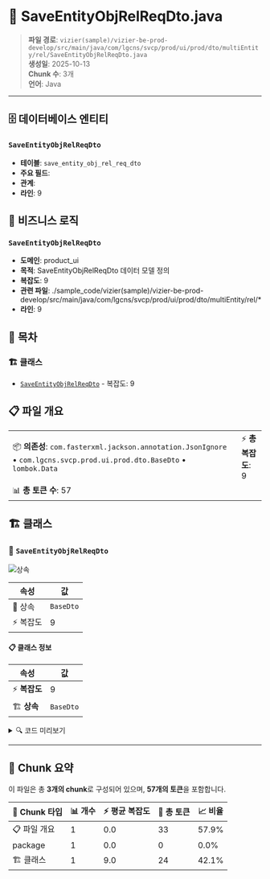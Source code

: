 # 📄 SaveEntityObjRelReqDto.java

> **파일 경로**: `vizier(sample)/vizier-be-prod-develop/src/main/java/com/lgcns/svcp/prod/ui/prod/dto/multiEntity/rel/SaveEntityObjRelReqDto.java`  
> **생성일**: 2025-10-13  
> **Chunk 수**: 3개  
> **언어**: Java
---


## 🗄️ 데이터베이스 엔티티

### `SaveEntityObjRelReqDto`
- **테이블**: `save_entity_obj_rel_req_dto`
- **주요 필드**: 
- **관계**: 
- **라인**: 9


## 💼 비즈니스 로직

### `SaveEntityObjRelReqDto`
- **도메인**: product_ui
- **목적**: SaveEntityObjRelReqDto 데이터 모델 정의
- **복잡도**: 9
- **관련 파일**: ./sample_code/vizier(sample)/vizier-be-prod-develop/src/main/java/com/lgcns/svcp/prod/ui/prod/dto/multiEntity/rel/*
- **라인**: 9


## 📑 목차

### 🏗️ 클래스
- [`SaveEntityObjRelReqDto`](#class-saveentityobjrelreqdto) - 복잡도: 9

## 📋 파일 개요

| | |
|--|--|
| 📦 **의존성**: `com.fasterxml.jackson.annotation.JsonIgnore` • `com.lgcns.svcp.prod.ui.prod.dto.BaseDto` • `lombok.Data` | ⚡ **총 복잡도**: 9 |
| 📊 **총 토큰 수**: 57 |  |



## 🏗️ 클래스

### <a id="class-saveentityobjrelreqdto"></a>🎯 `SaveEntityObjRelReqDto`

![상속](https://img.shields.io/badge/상속-1개-blue)

| 속성 | 값 |
|------|----|
| 🧬 상속 | `BaseDto` |
| ⚡ 복잡도 | 9 |



#### 📋 클래스 정보

| 속성 | 값 |
|------|----|
| ⚡ **복잡도** | 9 || 📍 **라인 범위** | 9-9 |
| 🏗️ **상속** | `BaseDto` || 🏷️ **태그** | `class, java` |

<details>
<summary>🔍 코드 미리보기</summary>

```java
public class SaveEntityObjRelReqDto extends BaseDto {
	@JsonIgnore
	private String objUuid;
	@JsonIgnore
	private String oldEntityCode;
	private String entityCode;
	private String validStartDtm;
	private String validEndDtm;
}...
```

**Chunk 정보**
- 🆔 **ID**: `9f305d64935f`
- 📍 **라인**: 9-9
- 📊 **토큰**: 24
- 🏷️ **태그**: `class, java`

</details>

---





## 🧩 Chunk 요약

이 파일은 총 **3개의 chunk**로 구성되어 있으며, **57개의 토큰**을 포함합니다.

| 🧩 Chunk 타입 | 📊 개수 | ⚡ 평균 복잡도 | 📝 총 토큰 | 📈 비율 |
|---------------|--------|-------------|----------|--------|
| 📋 파일 개요 | 1 | 0.0 | 33 | 57.9% |
| package | 1 | 0.0 | 0 | 0.0% |
| 🏗️ 클래스 | 1 | 9.0 | 24 | 42.1% |

